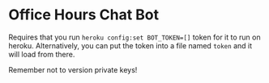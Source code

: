 # Office Hours Chat Bot

Requires that you run `heroku config:set BOT_TOKEN=[]` token for it to run on heroku.  Alternatively, you can put the token into a file named `token` and it will load from there.

Remember not to version private keys!